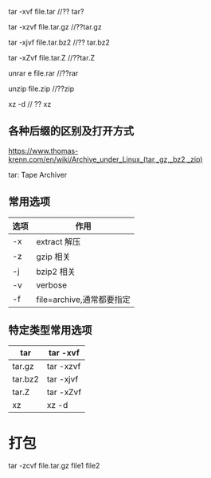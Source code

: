 tar -xvf file.tar //?? tar?

tar -xzvf file.tar.gz //??tar.gz

tar -xjvf file.tar.bz2   //?? tar.bz2

tar -xZvf file.tar.Z   //??tar.Z

unrar e file.rar //??rar

unzip file.zip //??zip


xz -d  // ?? xz

## 各种后缀的区别及打开方式

https://www.thomas-krenn.com/en/wiki/Archive_under_Linux_(tar,_gz,_bz2,_zip)

tar: Tape Archiver

## 常用选项

选项 | 作用
---|---
-x | extract 解压
-z | gzip 相关
-j | bzip2 相关
-v | verbose
-f | file=archive,通常都要指定

## 特定类型常用选项

tar | tar -xvf
----|---------
tar.gz | tar -xzvf
tar.bz2 | tar -xjvf
tar.Z | tar -xZvf
xz | xz -d

# 打包

tar -zcvf  file.tar.gz  file1  file2